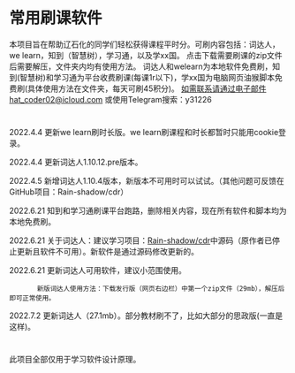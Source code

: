 #  常用刷课软件
本项目旨在帮助辽石化的同学们轻松获得课程平时分。可刷内容包括：词达人，we learn，知到（智慧树），学习通，以及学xx国。
点击下载需要刷课的zip文件后需要解压，文件夹内均有使用方法。
词达人和welearn为本地软件免费刷，知到(智慧树)和学习通为平台收费刷课(每课1r以下)，学xx国为电脑网页油猴脚本免费刷(具体使用方法在文件夹，每天可刷45积分)。
如需联系请通过电子邮件hat_coder02@icloud.com 或使用Telegram搜索：y31226
# 
2022.4.4  更新we learn刷时长版。we learn刷课程和时长都暂时只能用cookie登录。

2022.4.4  更新词达人1.10.12.pre版本。

2022.4.5  新增词达人1.10.4版本，新版本不可用时可以试试。（其他问题可反馈在GitHub项目：Rain-shadow/cdr）

2022.6.21  知到和学习通刷课平台跑路，删除相关内容，现在所有软件和脚本均为本地免费刷。

2022.6.21  关于词达人：建议学习项目：[Rain-shadow/cdr](https://github.com/Rain-shadow/cdr)中源码（原作者已停止更新且软件不可用）。新软件是通过源码修改更新的。

2022.6.21  更新词达人可用软件，建议小范围使用。
           
           新版词达人使用方法：下载发行版（网页右边栏）中第一个zip文件（29mb），解压后即可正常使用。
          
2022.7.2  更新词达人（27.1mb）。部分教材刷不了，比如大部分的思政版(一直是这样)。
#
此项目全部仅用于学习软件设计原理。
